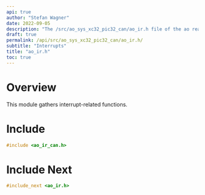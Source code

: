 ```yaml
---
api: true
author: "Stefan Wagner"
date: 2022-09-05
description: "The /src/ao_sys_xc32_pic32_can/ao_ir.h file of the ao real-time operating system."
draft: true
permalink: /api/src/ao_sys_xc32_pic32_can/ao_ir.h/
subtitle: "Interrupts"
title: "ao_ir.h"
toc: true
---
```


# Overview

This module gathers interrupt-related functions.

# Include

```c
#include <ao_ir_can.h>
```

# Include Next

```c
#include_next <ao_ir.h>
```
